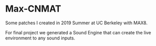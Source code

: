 # Max-CNMAT
Some patches I created in 2019 Summer at UC Berkeley with MAX8.

For final project we generated a Sound Engine that can create the live environment to any sound inputs. 
